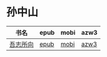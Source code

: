# 孙中山

| 书名 | epub | mobi | azw3 |
| --- | --- | --- | --- |
| [吾志所向](http://ct.dalanmei.com/f/31084289-572124600-8530f6) | [epub](http://ct.dalanmei.com/f/31084289-572124600-8530f6) | [mobi](http://ct.dalanmei.com/f/31084289-571635375-994620) | [azw3](http://ct.dalanmei.com/f/31084289-572185061-662302) |
